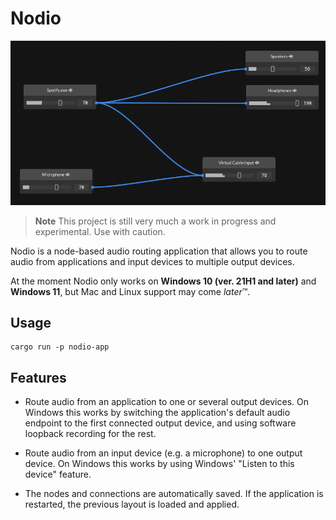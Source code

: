 # Nodio

![Screenshot of Nodio](docs/screenshot.png)

> **Note**
> This project is still very much a work in progress and experimental. Use with caution.

Nodio is a node-based audio routing application that allows you to route audio from applications and input
devices to multiple output devices.

At the moment Nodio only works on **Windows 10 (ver. 21H1 and later)** and **Windows 11**, but Mac and Linux support may come *later*™.

## Usage
```
cargo run -p nodio-app
```

## Features

* Route audio from an application to one or several output devices. On Windows this works by switching the application's
default audio endpoint to the first connected output device, and using software loopback recording for the rest.

* Route audio from an input device (e.g. a microphone) to one output device. On Windows this works by using Windows'
"Listen to this device" feature.

* The nodes and connections are automatically saved. If the application is restarted, the previous layout is loaded
and applied.